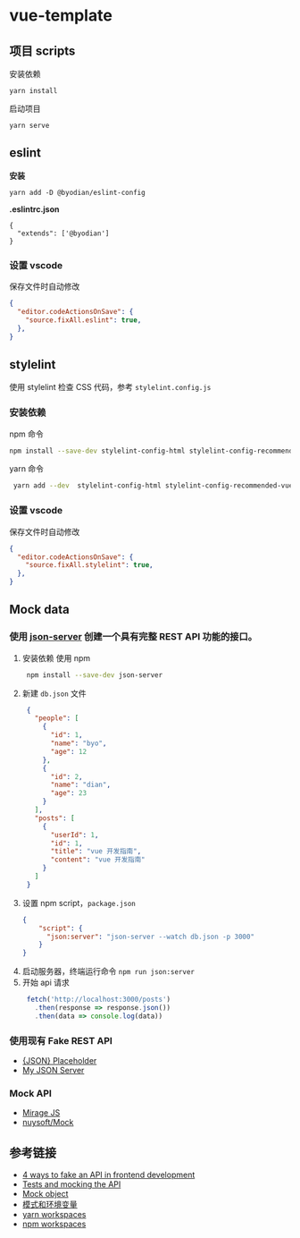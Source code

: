 # vue-template

## 项目 scripts

安装依赖
```
yarn install
```

启动项目
```
yarn serve
```

## eslint
**安装**
```
yarn add -D @byodian/eslint-config
```

**.eslintrc.json**
```
{
  "extends": ['@byodian']
}
```

### 设置 vscode
保存文件时自动修改

```json
{
  "editor.codeActionsOnSave": {
    "source.fixAll.eslint": true,
  },
}
```

## stylelint
使用 stylelint 检查 CSS 代码，参考 `stylelint.config.js`

### 安装依赖
npm 命令
```bash
npm install --save-dev stylelint-config-html stylelint-config-recommended-vue stylelint-config-standard-scss postcss-html postcss@^8.3.3 stylelint stylelint-config-standard stylelint-config-recess-order
```

yarn 命令
```bash
 yarn add --dev  stylelint-config-html stylelint-config-recommended-vue stylelint-config-standard-scss postcss-html postcss@^8.3.3 stylelint stylelint-config-standard stylelint-config-recess-order
```

### 设置 vscode
保存文件时自动修改

```json
{
  "editor.codeActionsOnSave": {
    "source.fixAll.stylelint": true,
  },
}
```

## Mock data
### 使用 [json-server](https://github.com/typicode/json-server) 创建一个具有完整 REST API 功能的接口。
1. 安装依赖
   使用 npm 
   ```bash
    npm install --save-dev json-server
   ```
2. 新建 `db.json` 文件
   ```json
    {
      "people": [
        {
          "id": 1,
          "name": "byo",
          "age": 12
        },
        {
          "id": 2,
          "name": "dian",
          "age": 23
        }
      ],
      "posts": [
        {
          "userId": 1,
          "id": 1,
          "title": "vue 开发指南",
          "content": "vue 开发指南"
        }
      ]
    }
   ```
3. 设置 npm script，`package.json`
    ```json
    {
        "script": {
          "json:server": "json-server --watch db.json -p 3000"
        }
    }
    ```
4. 启动服务器，终端运行命令 `npm run json:server`
5. 开始 api 请求
   ```js
    fetch('http://localhost:3000/posts')
      .then(response => response.json())
      .then(data => console.log(data))
   ```
### 使用现有 Fake REST API
- [{JSON} Placeholder](https://jsonplaceholder.typicode.com/)
- [My JSON Server](https://my-json-server.typicode.com/)

### Mock API
- [Mirage JS](https://github.com/miragejs/miragejs)
- [nuysoft/Mock](https://github.com/nuysoft/Mock)

## 参考链接
- [4 ways to fake an API in frontend development](https://www.valentinog.com/blog/fake/)
- [Tests and mocking the API](https://github.com/bencodezen/vue-enterprise-boilerplate/blob/main/docs/tests.md#the-mock-api)
- [Mock object](https://en.wikipedia.org/wiki/Mock_object)
- [模式和环境变量](https://cli.vuejs.org/zh/guide/mode-and-env.html#%E6%A8%A1%E5%BC%8F)
- [yarn workspaces](https://classic.yarnpkg.com/lang/en/docs/workspaces/)
- [npm workspaces](https://docs.npmjs.com/cli/v8/using-npm/workspaces)
